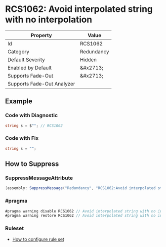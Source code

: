 # RCS1062: Avoid interpolated string with no interpolation

| Property | Value |
| -------- | ----- |
| Id | RCS1062 |
| Category | Redundancy |
| Default Severity | Hidden |
| Enabled by Default | &\#x2713; |
| Supports Fade\-Out | &\#x2713; |
| Supports Fade\-Out Analyzer |  |

## Example

### Code with Diagnostic

```csharp
string s = $""; // RCS1062
```

### Code with Fix

```csharp
string s = "";
```

## How to Suppress

### SuppressMessageAttribute

```csharp
[assembly: SuppressMessage("Redundancy", "RCS1062:Avoid interpolated string with no interpolation.", Justification = "<Pending>")]
```

### \#pragma

```csharp
#pragma warning disable RCS1062 // Avoid interpolated string with no interpolation.
#pragma warning restore RCS1062 // Avoid interpolated string with no interpolation.
```

### Ruleset

* [How to configure rule set](../HowToConfigureAnalyzers.md)
